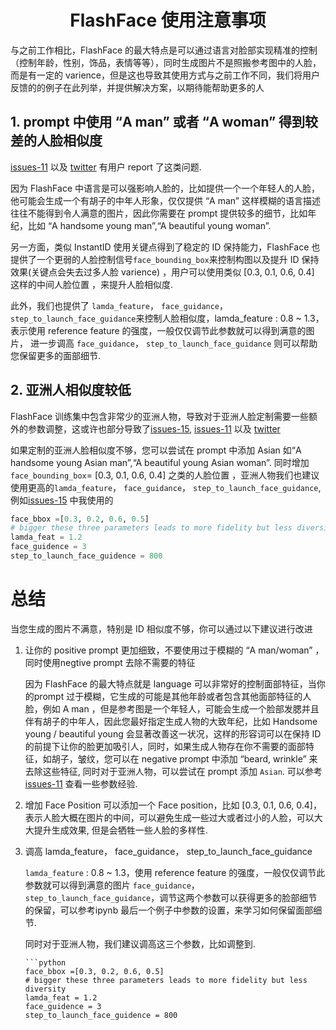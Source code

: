 # <center> FlashFace 使用注意事项

与之前工作相比，FlashFace 的最大特点是可以通过语言对脸部实现精准的控制（控制年龄，性别，饰品，表情等等），同时生成图片不是照搬参考图中的人脸，而是有一定的 varience，但是这也导致其使用方式与之前工作不同，我们将用户反馈的的例子在此列举，并提供解决方案，以期待能帮助更多的人

## 1. prompt 中使用  “A man”  或者 “A woman” 得到较差的人脸相似度
[issues-11](https://github.com/ali-vilab/FlashFace/issues/11) 以及 [twitter](https://x.com/askerlee/status/1782628828164305305) 有用户 report 了这类问题. 

因为 FlashFace 中语言是可以强影响人脸的，比如提供一个一个年轻人的人脸，他可能会生成一个有胡子的中年人形象，仅仅提供 “A man” 这样模糊的语言描述往往不能得到令人满意的图片，因此你需要在 prompt 提供较多的细节，比如年纪，比如 “A handsome young man”,“A beautiful young woman”.

另一方面，类似 InstantID 使用关键点得到了稳定的 ID 保持能力，FlashFace 也提供了一个更弱的人脸控制信号``face_bounding_box``来控制构图以及提升 ID 保持效果(关键点会失去过多人脸 varience) ，用户可以使用类似 [0.3, 0.1, 0.6, 0.4] 这样的中间人脸位置 ，来提升人脸相似度.

此外，我们也提供了 ``lamda_feature``， ``face_guidance``， ``step_to_launch_face_guidance``来控制人脸相似度，lamda_feature : 0.8 ~ 1.3，表示使用 reference feature 的强度，一般仅仅调节此参数就可以得到满意的图片， 进一步调高 ``face_guidance``， ``step_to_launch_face_guidance`` 则可以帮助您保留更多的面部细节.

 ## 2. 亚洲人相似度较低
 FlashFace 训练集中包含非常少的亚洲人物，导致对于亚洲人脸定制需要一些额外的参数调整，这或许也部分导致了[issues-15](https://github.com/ali-vilab/FlashFace/issues/15), [issues-11](https://github.com/ali-vilab/FlashFace/issues/11) 以及 [twitter](https://x.com/askerlee/status/1782628828164305305) 


 如果定制的亚洲人脸相似度不够，您可以尝试在 prompt 中添加 Asian 如“A handsome young Asian man”,“A beautiful young Asian woman”. 同时增加 ``face_bounding_box``= [0.3, 0.1, 0.6, 0.4] 之类的人脸位置 ，亚洲人物我们也建议使用更高的``lamda_feature``， ``face_guidance``， ``step_to_launch_face_guidance``, 例如[issues-15](https://github.com/ali-vilab/FlashFace/issues/15) 中我使用的
 
 ```python
 face_bbox =[0.3, 0.2, 0.6, 0.5] 
# bigger these three parameters leads to more fidelity but less diversity 
lamda_feat = 1.2
face_guidence = 3
step_to_launch_face_guidence = 800
```

# 总结

当您生成的图片不满意，特别是 ID 相似度不够，你可以通过以下建议进行改进

1. 让你的 positive prompt 更加细致，不要使用过于模糊的 “A man/woman”  ，同时使用negtive prompt 去除不需要的特征
  
   因为 FlashFace 的最大特点就是 language 可以非常好的控制面部特征，当你的prompt 过于模糊，它生成的可能是其他年龄或者包含其他面部特征的人脸，例如 A man ，但是参考图是一个年轻人，可能会生成一个脸部发腮并且伴有胡子的中年人，因此您最好指定生成人物的大致年纪，比如 Handsome young / beautiful young 会显著改善这一状况，这样的形容词可以在保持 ID 的前提下让你的脸更加吸引人，同时，如果生成人物存在你不需要的面部特征，如胡子，皱纹，您可以在 negative prompt 中添加 “beard, wrinkle” 来去除这些特征, 同时对于亚洲人物，可以尝试在 prompt 添加 ``Asian``. 可以参考 [issues-11](https://github.com/ali-vilab/FlashFace/issues/11) 查看一些参数经验.

2. 增加 Face Position 
  可以添加一个 Face position，比如 [0.3, 0.1, 0.6, 0.4]，表示人脸大概在图片的中间，可以避免生成一些过大或者过小的人脸，可以大大提升生成效果, 但是会牺牲一些人脸的多样性.


3. 调高 lamda_feature， face_guidance， step_to_launch_face_guidance
  
    ``lamda_feature`` : 0.8 ~ 1.3，使用 reference feature 的强度，一般仅仅调节此参数就可以得到满意的图片 
    ``face_guidance``， ``step_to_launch_face_guidance``，调节这两个参数可以获得更多的脸部细节的保留，可以参考ipynb 最后一个例子中参数的设置，来学习如何保留面部细节.

    同时对于亚洲人物，我们建议调高这三个参数，比如调整到.
    ```
    ```python
    face_bbox =[0.3, 0.2, 0.6, 0.5] 
    # bigger these three parameters leads to more fidelity but less diversity 
    lamda_feat = 1.2
    face_guidence = 3
    step_to_launch_face_guidence = 800
    ```
